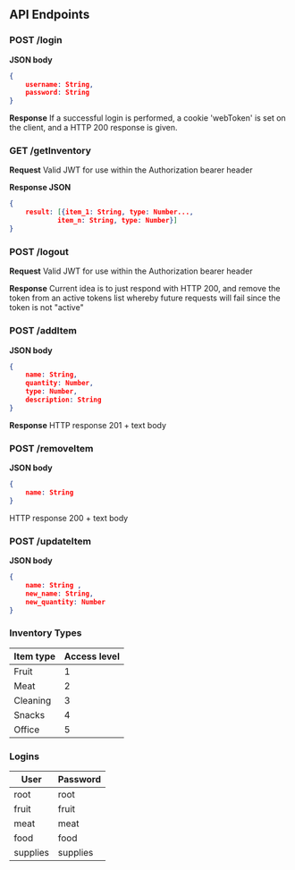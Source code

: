 
## **API Endpoints**
### **POST /login**
**JSON body**
```json
{
    username: String,
    password: String
}
```
**Response**
If a successful login is performed, a cookie 'webToken' is set on the client, and a HTTP 200 response is given.

### **GET /getInventory**
**Request**
Valid JWT for use within the Authorization bearer header

**Response JSON**
```json
{
    result: [{item_1: String, type: Number..., 
            item_n: String, type: Number}]
}
```
### **POST /logout**
**Request**
Valid JWT for use within the Authorization bearer header

**Response**
Current idea is to just respond with HTTP 200, and remove the token from an active tokens list whereby future requests will fail since the token is not "active"

### **POST /addItem**
**JSON body**
```json
{
    name: String,
    quantity: Number,
    type: Number,
    description: String
}
```
**Response**
HTTP response 201 + text body

### **POST /removeItem**
**JSON body**
```json
{
    name: String
}
```
HTTP response 200 + text body

### **POST /updateItem**
**JSON body**
```json
{
    name: String ,
    new_name: String,
    new_quantity: Number
}
```
### Inventory Types
| Item type | Access level |
| --------- | ------------ |
| Fruit     | 1            |
| Meat      | 2            |
| Cleaning  | 3            |
| Snacks    | 4            |
| Office    | 5            |

### Logins
| User     | Password |
| -------- | -------- |
| root     | root     |
| fruit    | fruit    |
| meat     | meat     |
| food     | food     |
| supplies | supplies |